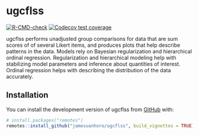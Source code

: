 
# ugcflss

<!-- badges: start -->

[![R-CMD-check](https://github.com/jamesuanhoro/ugcflss/actions/workflows/R-CMD-check.yaml/badge.svg)](https://github.com/jamesuanhoro/ugcflss/actions/workflows/R-CMD-check.yaml)
[![Codecov test
coverage](https://codecov.io/gh/jamesuanhoro/ugcflss/branch/main/graph/badge.svg)](https://app.codecov.io/gh/jamesuanhoro/ugcflss?branch=main)
<!-- badges: end -->

ugcflss performs unadjusted group comparisons for data that are sum
scores of of several Likert items, and produces plots that help describe
patterns in the data. Models rely on Bayesian regularization and
hierarchical ordinal regression. Regularization and hierarchical
modeling help with stabilizing model parameters and inference about
quantities of interest. Ordinal regression helps with describing the
distribution of the data accurately.

## Installation

You can install the development version of ugcflss from
[GitHub](https://github.com/) with:

``` r
# install.packages("remotes")
remotes::install_github("jamesuanhoro/ugcflss", build_vignettes = TRUE)
```
